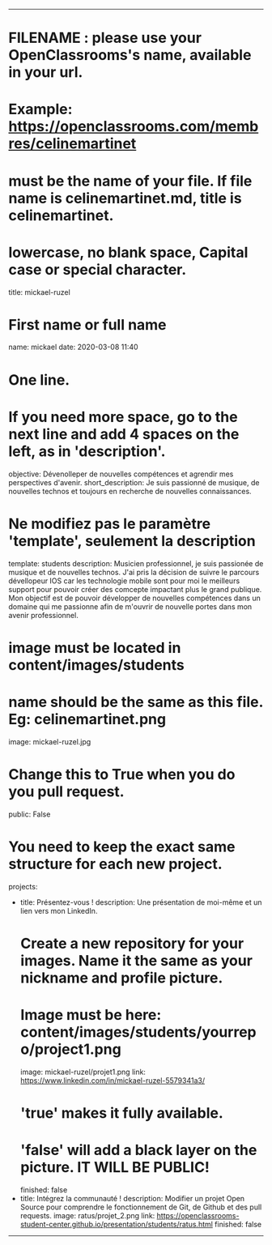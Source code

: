 ---

# FILENAME : please use your OpenClassrooms's name, available in your url.
# Example: https://openclassrooms.com/membres/celinemartinet
# must be the name of your file. If file name is celinemartinet.md, title is celinemartinet.
# lowercase, no blank space, Capital case or special character.
title: mickael-ruzel

# First name or full name
name: mickael
date: 2020-03-08 11:40

# One line.
# If you need more space, go to the next line and add 4 spaces on the left, as in 'description'.
objective: Dévenolleper de nouvelles compétences et agrendir mes perspectives d'avenir.
short_description: Je suis passionné de musique, de nouvelles technos et toujours en recherche de nouvelles connaissances.

# Ne modifiez pas le paramètre 'template', seulement la description
template: students
description:
    Musicien professionnel, je suis passionée de musique et de nouvelles technos.
    J'ai pris la décision de suivre le parcours dévellopeur IOS car les technologie mobile sont pour moi
    le meilleurs support pour pouvoir créer des comcepte impactant plus le grand publique.
    Mon objectif est de pouvoir développer de nouvelles compétences dans un domaine qui me passionne
    afin de m'ouvrir de nouvelle portes dans mon avenir professionnel.

# image must be located in content/images/students
# name should be the same as this file. Eg: celinemartinet.png
image: mickael-ruzel.jpg

# Change this to True when you do you pull request.
public: False

# You need to keep the exact same structure for each new project.
projects:
  - title: Présentez-vous !
    description: Une présentation de moi-même et un lien vers mon LinkedIn.
    # Create a new repository for your images. Name it the same as your nickname and profile picture.
    # Image must be here: content/images/students/yourrepo/project1.png
    image: mickael-ruzel/projet1.png
    link: https://www.linkedin.com/in/mickael-ruzel-5579341a3/
    # 'true' makes it fully available.
    # 'false' will add a black layer on the picture. IT WILL BE PUBLIC!
    finished: false
  - title: Intégrez la communauté !
    description: Modifier un projet Open Source pour comprendre le fonctionnement de Git, de Github et des pull requests. 
    image: ratus/projet_2.png
    link: https://openclassrooms-student-center.github.io/presentation/students/ratus.html
    finished: false
---